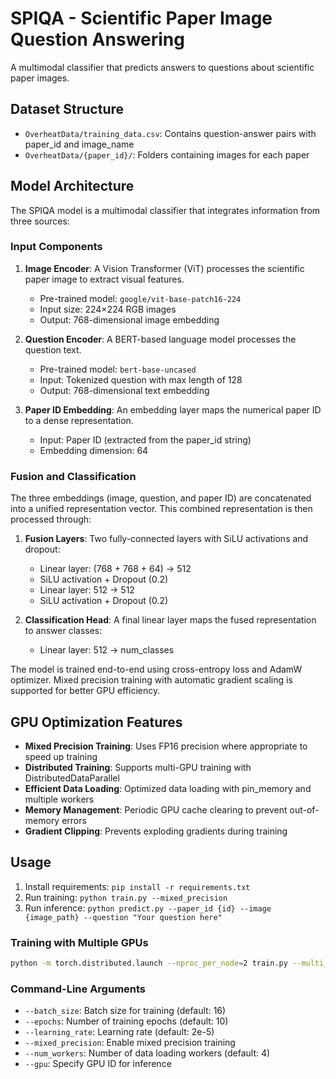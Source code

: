 # SPIQA - Scientific Paper Image Question Answering

A multimodal classifier that predicts answers to questions about scientific paper images.

## Dataset Structure
- `OverheatData/training_data.csv`: Contains question-answer pairs with paper_id and image_name
- `OverheatData/{paper_id}/`: Folders containing images for each paper

## Model Architecture

The SPIQA model is a multimodal classifier that integrates information from three sources:

### Input Components
1. **Image Encoder**: A Vision Transformer (ViT) processes the scientific paper image to extract visual features.
   - Pre-trained model: `google/vit-base-patch16-224`
   - Input size: 224×224 RGB images
   - Output: 768-dimensional image embedding

2. **Question Encoder**: A BERT-based language model processes the question text.
   - Pre-trained model: `bert-base-uncased`
   - Input: Tokenized question with max length of 128
   - Output: 768-dimensional text embedding

3. **Paper ID Embedding**: An embedding layer maps the numerical paper ID to a dense representation.
   - Input: Paper ID (extracted from the paper_id string)
   - Embedding dimension: 64

### Fusion and Classification
The three embeddings (image, question, and paper ID) are concatenated into a unified representation vector. This combined representation is then processed through:

1. **Fusion Layers**: Two fully-connected layers with SiLU activations and dropout:
   - Linear layer: (768 + 768 + 64) → 512
   - SiLU activation + Dropout (0.2)
   - Linear layer: 512 → 512
   - SiLU activation + Dropout (0.2)

2. **Classification Head**: A final linear layer maps the fused representation to answer classes:
   - Linear layer: 512 → num_classes

The model is trained end-to-end using cross-entropy loss and AdamW optimizer. Mixed precision training with automatic gradient scaling is supported for better GPU efficiency.

## GPU Optimization Features

- **Mixed Precision Training**: Uses FP16 precision where appropriate to speed up training
- **Distributed Training**: Supports multi-GPU training with DistributedDataParallel
- **Efficient Data Loading**: Optimized data loading with pin_memory and multiple workers
- **Memory Management**: Periodic GPU cache clearing to prevent out-of-memory errors
- **Gradient Clipping**: Prevents exploding gradients during training

## Usage
1. Install requirements: `pip install -r requirements.txt`
2. Run training: `python train.py --mixed_precision`
3. Run inference: `python predict.py --paper_id {id} --image {image_path} --question "Your question here"`

### Training with Multiple GPUs
```bash
python -m torch.distributed.launch --nproc_per_node=2 train.py --multi_gpu --mixed_precision
```

### Command-Line Arguments
- `--batch_size`: Batch size for training (default: 16)
- `--epochs`: Number of training epochs (default: 10)
- `--learning_rate`: Learning rate (default: 2e-5)
- `--mixed_precision`: Enable mixed precision training
- `--num_workers`: Number of data loading workers (default: 4)
- `--gpu`: Specify GPU ID for inference